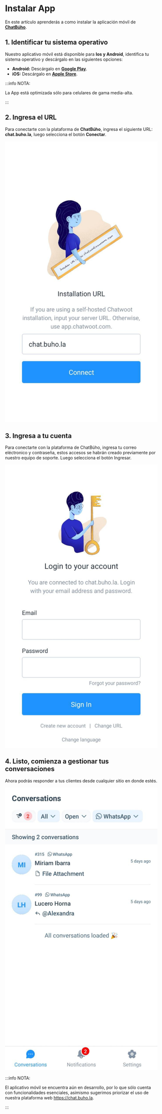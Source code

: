 #  Instalar App

En este artículo aprenderás a como instalar la aplicación móvil de **[ChatBúho](https://buho.la/chat)**.

## 1.  Identificar tu sistema operativo
Nuestro aplicativo móvil está disponible para **Ios y Android**, identifica tu sistema operativo y descárgalo en las siguientes opciones:

* **Android:** Descárgalo en **[Google Play](https://play.google.com/store/apps/details?id=com.chatwoot.app&hl=en)**.
* **iOS:** Descárgalo en **[Apple Store](https://apps.apple.com/app/id1495796682)**.

:::info NOTA:

La App está optimizada sólo para celulares de gama media-alta.

:::

## 2.  Ingresa el URL
Para conectarte con la plataforma de **ChatBúho**, ingresa el siguiente URL: **chat.buho.la**, luego selecciona el botón **Conectar**.

![Alt text](img/Instalar-App-01.jpeg)

## 3.  Ingresa a tu cuenta
Para conectarte con la plataforma de ChatBúho, ingresa tu correo eléctronico y contraseña, estos accesos se habrán creado previamente por nuestro equipo de soporte. Luego selecciona el botón Ingresar.


![Alt text](img/Instalar-App-02.jpeg)

## 4.  Listo, comienza a gestionar tus conversaciones
Ahora podrás responder a tus clientes desde cualquier sitio en donde estés.

![Alt text](img/Instalar-App-03.jpeg)

:::info NOTA:

El aplicativo móvil se encuentra aún en desarrollo, por lo que sólo cuenta con funcionalidades esenciales, asimismo sugerimos priorizar el uso de nuestra plataforma web https://chat.buho.la.

:::



